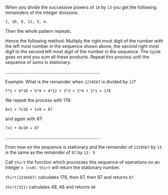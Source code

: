 When you divide the successive powers of  `10` by `13` you get the following remainders of the integer divisions:

    1, 10, 9, 12, 3, 4.

Then the whole pattern repeats.

Hence the following method: Multiply the right most digit of the number with the left most number in the sequence shown above, the second right most digit to the second left most digit of the number in the sequence. The cycle goes on and you sum all these products. Repeat this process until the sequence of sums is stationary.

...........................................................................

Example: What is the remainder when `1234567` is divided by `13`?

    7*1 + 6*10 + 5*9 + 4*12 + 3*3 + 2*4 + 1*1 = 178

We repeat the process with 178:

    8x1 + 7x10 + 1x9 = 87

and again with 87:

    7x1 + 8x10 = 87

...........................................................................

From now on the sequence is stationary and the remainder of `1234567` by `13` is the same as the remainder of `87` by `13: 9`

Call `thirt` the function which processes this sequence of operations on an integer `n (>=0)`. `thirt` will return the stationary number.

`thirt(1234567)` calculates 178, then 87, then 87 and returns `87`.

`thirt(321)` calculates 48, 48 and returns `48`
